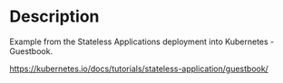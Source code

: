 # Description

Example from the Stateless Applications deployment into Kubernetes - Guestbook.

https://kubernetes.io/docs/tutorials/stateless-application/guestbook/
